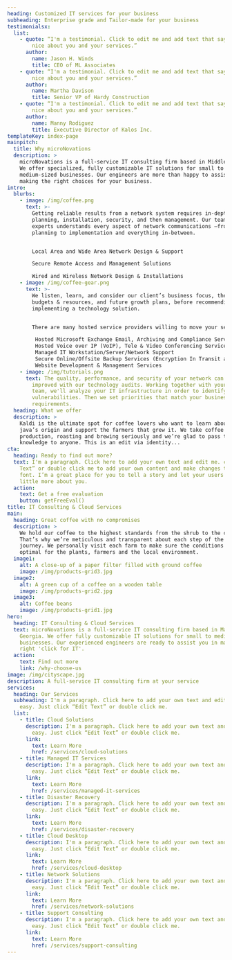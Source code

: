 ```yaml
---
heading: Customized IT services for your business
subheading: Enterprise grade and Tailor-made for your business
testimonialsx:
  list:
    - quote: “I'm a testimonial. Click to edit me and add text that says something
        nice about you and your services.”
      author:
        name: Jason H. Winds
        title: CEO of ML Associates
    - quote: “I'm a testimonial. Click to edit me and add text that says something
        nice about you and your services.”
      author:
        name: Martha Davison
        title: Senior VP of Hardy Construction
    - quote: “I'm a testimonial. Click to edit me and add text that says something
        nice about you and your services.”
      author:
        name: Manny Rodiguez
        title: Executive Director of Kalos Inc.
templateKey: index-page
mainpitch:
  title: Why microNovations
  description: >
    microNovations is a full-service IT consulting firm based in Middle Georgia.
    We offer specialized, fully customizable IT solutions for small to
    medium-sized businesses. Our engineers are more than happy to assist you in
    making the right choices for your business.
intro:
  blurbs:
    - image: /img/coffee.png
      text: >-
        Getting reliable results from a network system requires in-depth
        planning, installation, security, and then management. Our team of IT
        experts understands every aspect of network communications —from
        planning to implementation and everything in-between.


        Local Area and Wide Area Network Design & Support

        Secure Remote Access and Management Solutions

        Wired and Wireless Network Design & Installations
    - image: /img/coffee-gear.png
      text: >-
        We listen, learn, and consider our client’s business focus, their
        budgets & resources, and future growth plans, before recommending or
        implementing a technology solution.


        There are many hosted service providers willing to move your services and data to the cloud but we want to make sure it makes sense for your business from a technical, financial, and security standpoint.

         Hosted Microsoft Exchange Email, Archiving and Compliance Services
         Hosted Voice over IP (VoIP), Tele & Video Conferencing Services
         Managed IT Workstation/Server/Network Support
         Secure Online/Offsite Backup Services (Encryption In Transit and At Rest
         Website Development & Management Services
    - image: /img/tutorials.png
      text: The quality, performance, and security of your network can be vastly
        improved with our technology audits. Working together with your in-house
        team, we'll analyze your IT infrastructure in order to identify
        vulnerabilities. Then we set priorities that match your business'
        requirements.
  heading: What we offer
  description: >
    Kaldi is the ultimate spot for coffee lovers who want to learn about their
    java’s origin and support the farmers that grew it. We take coffee
    production, roasting and brewing seriously and we’re glad to pass that
    knowledge to anyone. This is an edit via identity...
cta:
  heading: Ready to find out more?
  text: I'm a paragraph. Click here to add your own text and edit me. click “Edit
    Text” or double click me to add your own content and make changes to the
    font. I’m a great place for you to tell a story and let your users know a
    little more about you.
  action:
    text: Get a free evaluation
    button: getFreeEval()
title: IT Consulting & Cloud Services
main:
  heading: Great coffee with no compromises
  description: >
    We hold our coffee to the highest standards from the shrub to the cup.
    That’s why we’re meticulous and transparent about each step of the coffee’s
    journey. We personally visit each farm to make sure the conditions are
    optimal for the plants, farmers and the local environment.
  image1:
    alt: A close-up of a paper filter filled with ground coffee
    image: /img/products-grid3.jpg
  image2:
    alt: A green cup of a coffee on a wooden table
    image: /img/products-grid2.jpg
  image3:
    alt: Coffee beans
    image: /img/products-grid1.jpg
hero:
  heading: IT Consulting & Cloud Services
  text: microNovations is a full-service IT consulting firm based in Macon,
    Georgia. We offer fully customizable IT solutions for small to medium sized
    businesses. Our experienced engineers are ready to assist you in making the
    right 'click for IT'.
  action:
    text: Find out more
    link: /why-choose-us
image: /img/cityscape.jpg
description: A full-service IT consulting firm at your service
services:
  heading: Our Services
  subheading: I'm a paragraph. Click here to add your own text and edit me. It’s
    easy. Just click “Edit Text” or double click me.
  list:
    - title: Cloud Solutions
      description: I'm a paragraph. Click here to add your own text and edit me. It’s
        easy. Just click “Edit Text” or double click me.
      link:
        text: Learn More
        href: /services/cloud-solutions
    - title: Managed IT Services
      description: I'm a paragraph. Click here to add your own text and edit me. It’s
        easy. Just click “Edit Text” or double click me.
      link:
        text: Learn More
        href: /services/managed-it-services
    - title: Disaster Recovery
      description: I'm a paragraph. Click here to add your own text and edit me. It’s
        easy. Just click “Edit Text” or double click me.
      link:
        text: Learn More
        href: /services/disaster-recovery
    - title: Cloud Desktop
      description: I'm a paragraph. Click here to add your own text and edit me. It’s
        easy. Just click “Edit Text” or double click me.
      link:
        text: Learn More
        href: /services/cloud-desktop
    - title: Network Solutions
      description: I'm a paragraph. Click here to add your own text and edit me. It’s
        easy. Just click “Edit Text” or double click me.
      link:
        text: Learn More
        href: /services/network-solutions
    - title: Support Consulting
      description: I'm a paragraph. Click here to add your own text and edit me. It’s
        easy. Just click “Edit Text” or double click me.
      link:
        text: Learn More
        href: /services/support-consulting
---
```


